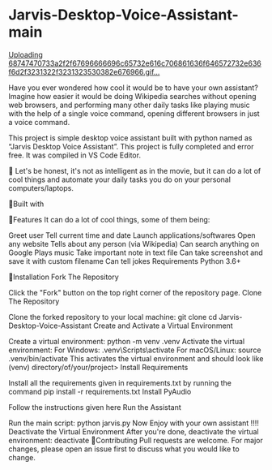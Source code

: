 # Jarvis-Desktop-Voice-Assistant-main
[Uploading 68747470733a2f2f67696666696c65732e616c706861636f646572732e636f6d2f3231322f3231323530382e676966.gif…]()


Have you ever wondered how cool it would be to have your own assistant? Imagine how easier it would be doing Wikipedia searches without opening web browsers, and performing many other daily tasks like playing music with the help of a single voice command, opening different browsers in just a voice command.

This project is simple desktop voice assistant built with python named as “Jarvis Desktop Voice Assistant”. This project is fully completed and error free. It was compiled in VS Code Editor.

🔸 Let's be honest, it's not as intelligent as in the movie, but it can do a lot of cool things and automate your daily tasks you do on your personal computers/laptops.

📌Built with


📌Features
It can do a lot of cool things, some of them being:

Greet user
Tell current time and date
Launch applications/softwares
Open any website
Tells about any person (via Wikipedia)
Can search anything on Google
Plays music
Take important note in text file
Can take screenshot and save it with custom filename
Can tell jokes
Requirements
Python 3.6+

📌Installation
Fork The Repository

Click the "Fork" button on the top right corner of the repository page.
Clone The Repository

Clone the forked repository to your local machine:
git clone <URL>
cd Jarvis-Desktop-Voice-Assistant
Create and Activate a Virtual Environment

Create a virtual environment:
python -m venv .venv
Activate the virtual environment:
For Windows:
.venv\Scripts\activate
For macOS/Linux:
source .venv/bin/activate
This activates the virtual environment and should look like (venv) directory/of/your/project>
Install Requirements

Install all the requirements given in requirements.txt by running the command pip install -r requirements.txt
Install PyAudio

Follow the instructions given here
Run the Assistant

Run the main script:
python jarvis.py
Now Enjoy with your own assistant !!!!
Deactivate the Virtual Environment
After you're done, deactivate the virtual environment:
deactivate
📌Contributing
Pull requests are welcome. For major changes, please open an issue first to discuss what you would like to change.
